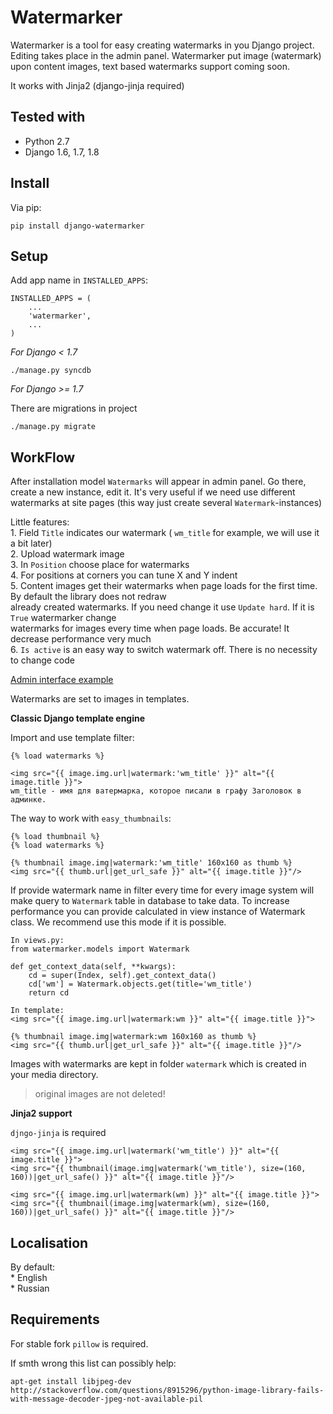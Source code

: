 Watermarker
==========
Watermarker is a tool for easy creating watermarks in you Django project. Editing takes place in the admin panel. 
Watermarker put image (watermark) upon content images, text based watermarks support coming soon. 

It works with Jinja2 (django-jinja required)

## Tested with

* Python 2.7
* Django 1.6, 1.7, 1.8

## Install

Via pip:

    pip install django-watermarker

## Setup 
 
Add app name in  `INSTALLED_APPS`:  

    INSTALLED_APPS = (
        ...
        'watermarker',
        ...
    )

*For Django < 1.7*

    ./manage.py syncdb
    
*For Django >= 1.7*

There are migrations in project

    ./manage.py migrate

## WorkFlow  

After installation model `Watermarks` will appear in admin panel. Go there, create a new instance, edit it. It's very 
useful if we need use different watermarks at site pages (this way just create several `Watermark`-instances)

Little features:  
    1. Field `Title` indicates our watermark ( `wm_title` for example, we will use it a bit later)   
    2. Upload watermark image  
    3. In `Position` choose place for watermarks  
    4. For positions at corners you can tune X and Y indent  
    5. Content images get their watermarks when page loads for the first time. By default the library does not redraw   
       already created watermarks. If you need change it use `Update hard`. If it is `True` watermarker change   
       watermarks for images every time when page loads. Be accurate! It decrease performance very much  
    6. `Is active` is an easy way to switch watermark off. There is no necessity to change code  

[Admin interface example](https://habrastorage.org/files/0c7/14b/6eb/0c714b6eba8f424e94e63fe4429e52e7.png)

Watermarks are set to images in templates. 

**Classic Django template engine**

Import and use template filter:  

    {% load watermarks %}
    
    <img src="{{ image.img.url|watermark:'wm_title' }}" alt="{{ image.title }}">
    wm_title - имя для ватермарка, которое писали в графу Заголовок в админке.  

The way to work with `easy_thumbnails`:  

    {% load thumbnail %}  
    {% load watermarks %}     
    
    {% thumbnail image.img|watermark:'wm_title' 160x160 as thumb %}
    <img src="{{ thumb.url|get_url_safe }}" alt="{{ image.title }}"/> 

If provide watermark name in filter every time for every image system will make query to `Watermark` table in database
to take data. To increase performance you can provide calculated in view instance of Watermark class. We recommend use 
this mode if it is possible.

    In views.py:
    from watermarker.models import Watermark
    
    def get_context_data(self, **kwargs):
        cd = super(Index, self).get_context_data()
        cd['wm'] = Watermark.objects.get(title='wm_title')
        return cd
    
    In template:
    <img src="{{ image.img.url|watermark:wm }}" alt="{{ image.title }}">

    {% thumbnail image.img|watermark:wm 160x160 as thumb %}
    <img src="{{ thumb.url|get_url_safe }}" alt="{{ image.title }}"/>

Images with watermarks are kept in folder `watermark` which is created in your media directory.

> original images are not deleted!


**Jinja2 support**

`djngo-jinja` is required
    
    <img src="{{ image.img.url|watermark('wm_title') }}" alt="{{ image.title }}">
    <img src="{{ thumbnail(image.img|watermark('wm_title'), size=(160, 160))|get_url_safe() }}" alt="{{ image.title }}"/>
    
    <img src="{{ image.img.url|watermark(wm) }}" alt="{{ image.title }}">
    <img src="{{ thumbnail(image.img|watermark(wm), size=(160, 160))|get_url_safe() }}" alt="{{ image.title }}"/>

## Localisation

By default:  
    * English  
    * Russian  

## Requirements

For stable fork `pillow` is required.

If smth wrong this list can possibly help:

    apt-get install libjpeg-dev
    http://stackoverflow.com/questions/8915296/python-image-library-fails-with-message-decoder-jpeg-not-available-pil


